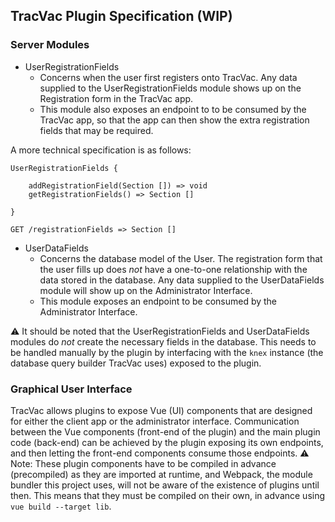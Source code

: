 ## TracVac Plugin Specification (WIP)
### Server Modules
- UserRegistrationFields
	- Concerns when the user first registers onto TracVac. Any data supplied to the UserRegistrationFields module shows up on the Registration form in the TracVac app. 
	- This module also exposes an endpoint to to be consumed by the TracVac app, so that the app can then show the extra registration fields that may be required.

A more technical specification is as follows:
```
UserRegistrationFields {
	
	addRegistrationField(Section []) => void
	getRegistrationFields() => Section []
		
}

GET /registrationFields => Section []
```

- UserDataFields
	- Concerns the database model of the User. The registration form that the user fills up does _not_ have a one-to-one relationship with the data stored in the database. Any data supplied to the UserDataFields module will show up on the Administrator Interface. 
	- This module exposes an endpoint to be consumed by the Administrator Interface.

⚠ It should be noted that the UserRegistrationFields and UserDataFields modules do _not_ create the necessary fields in the database. This needs to be handled manually by the plugin by interfacing with the `knex` instance (the database query builder TracVac uses) exposed to the plugin.

### Graphical User Interface
TracVac allows plugins to expose Vue (UI) components that are designed for either the client app or the administrator interface. Communication between the Vue components (front-end of the plugin) and the main plugin code (back-end) can be achieved by the plugin exposing its own endpoints, and then letting the front-end components consume those endpoints. 
⚠ Note: These plugin components have to be compiled in advance (precompiled) as they are imported at runtime, and Webpack, the module bundler this project uses, will not be aware of the existence of plugins until then. This means that they must be compiled on their own, in advance using `vue build --target lib`.